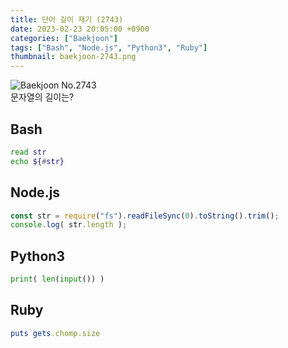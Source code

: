 ```yaml
---
title: 단어 길이 재기 (2743)
date: 2023-02-23 20:05:00 +0900
categories: ["Baekjoon"]
tags: ["Bash", "Node.js", "Python3", "Ruby"]
thumbnail: baekjoon-2743.png
---
```


![Baekjoon No.2743](baekjoon-2743.png)  
문자열의 길이는?

## Bash
```bash
read str
echo ${#str}
```

## Node.js
```javascript
const str = require("fs").readFileSync(0).toString().trim();
console.log( str.length );
```

## Python3
```python
print( len(input()) )
```

## Ruby
```ruby
puts gets.chomp.size
```

